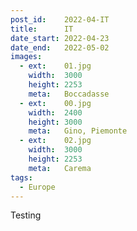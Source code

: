 ```yaml
---
post_id:    2022-04-IT
title:      IT
date_start: 2022-04-23
date_end:   2022-05-02
images:
  - ext:    01.jpg
    width:  3000
    height: 2253
    meta:   Boccadasse
  - ext:    00.jpg
    width:  2400
    height: 3000
    meta:   Gino, Piemonte
  - ext:    02.jpg
    width:  3000
    height: 2253
    meta:   Carema
tags:
  - Europe
---
```

Testing